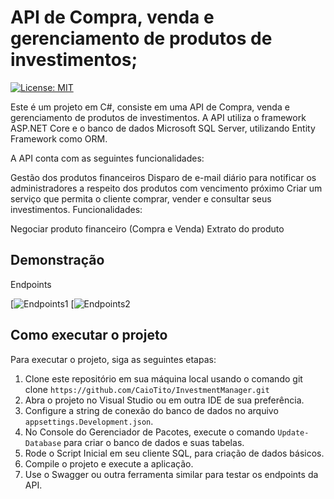 # API de Compra, venda e gerenciamento de produtos de investimentos;

[![License: MIT](https://img.shields.io/badge/License-MIT-yellow.svg)](https://github.com/ezequiel-lima/gestao-de-cursos/blob/master/LICENSE.txt)

Este é um projeto em C#, consiste em uma API de Compra, venda e gerenciamento de produtos de investimentos. A API utiliza o framework ASP.NET Core e o banco de dados Microsoft SQL Server, utilizando Entity Framework como ORM.

A API conta com as seguintes funcionalidades:

Gestão dos produtos financeiros
Disparo de e-mail diário para notificar os administradores a respeito dos produtos com vencimento próximo
Criar um serviço que permita o cliente comprar, vender e consultar seus investimentos.
Funcionalidades:

Negociar produto financeiro (Compra e Venda)
Extrato do produto

## Demonstração 

Endpoints

[![Endpoints1](https://flic.kr/p/2pAxo8y)
[![Endpoints2](https://flic.kr/p/2pAwPwA)

## Como executar o projeto
Para executar o projeto, siga as seguintes etapas:

1. Clone este repositório em sua máquina local usando o comando git clone `https://github.com/CaioTito/InvestmentManager.git`
2. Abra o projeto no Visual Studio ou em outra IDE de sua preferência.
3. Configure a string de conexão do banco de dados no arquivo `appsettings.Development.json`.
4. No Console do Gerenciador de Pacotes, execute o comando `Update-Database` para criar o banco de dados e suas tabelas.
5. Rode o Script Inicial em seu cliente SQL, para criação de dados básicos.
6. Compile o projeto e execute a aplicação.
7. Use o Swagger ou outra ferramenta similar para testar os endpoints da API.
